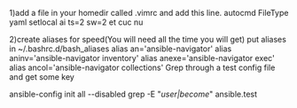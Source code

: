 1)add a file in your homedir called .vimrc and add this line.
autocmd FileType yaml setlocal ai ts=2 sw=2 et cuc nu

2)create aliases for speed(You will need all the time you will get)
put aliases in ~/.bashrc.d/bash_aliases
alias an='ansible-navigator'
alias aninv='ansible-navigator inventory'
alias anexe='ansible-navigator exec'
alias ancol='ansible-navigator collections'
Grep through a test config file and get some key

ansible-config init all --disabled 
grep -E "_user|become_" ansible.test